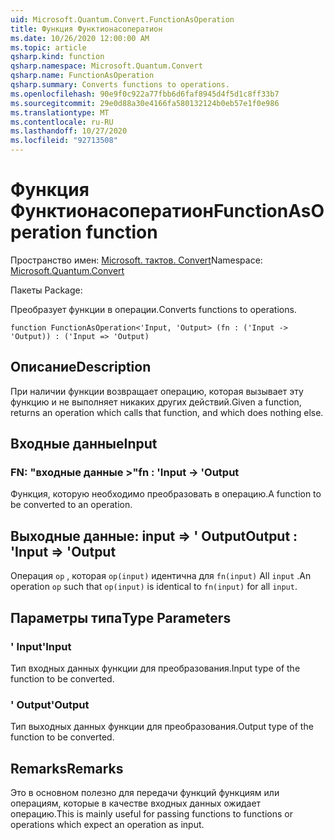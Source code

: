 ```yaml
---
uid: Microsoft.Quantum.Convert.FunctionAsOperation
title: Функция Функтионасоператион
ms.date: 10/26/2020 12:00:00 AM
ms.topic: article
qsharp.kind: function
qsharp.namespace: Microsoft.Quantum.Convert
qsharp.name: FunctionAsOperation
qsharp.summary: Converts functions to operations.
ms.openlocfilehash: 90e9f0c922a77fbb6d6faf8945d4f5d1c8ff33b7
ms.sourcegitcommit: 29e0d88a30e4166fa580132124b0eb57e1f0e986
ms.translationtype: MT
ms.contentlocale: ru-RU
ms.lasthandoff: 10/27/2020
ms.locfileid: "92713508"
---
```

# <a name="functionasoperation-function"></a><span data-ttu-id="5b68f-102">Функция Функтионасоператион</span><span class="sxs-lookup"><span data-stu-id="5b68f-102">FunctionAsOperation function</span></span>

<span data-ttu-id="5b68f-103">Пространство имен: [Microsoft. тактов. Convert](xref:Microsoft.Quantum.Convert)</span><span class="sxs-lookup"><span data-stu-id="5b68f-103">Namespace: [Microsoft.Quantum.Convert](xref:Microsoft.Quantum.Convert)</span></span>

<span data-ttu-id="5b68f-104">Пакеты [](https://nuget.org/packages/)</span><span class="sxs-lookup"><span data-stu-id="5b68f-104">Package: [](https://nuget.org/packages/)</span></span>


<span data-ttu-id="5b68f-105">Преобразует функции в операции.</span><span class="sxs-lookup"><span data-stu-id="5b68f-105">Converts functions to operations.</span></span>

```qsharp
function FunctionAsOperation<'Input, 'Output> (fn : ('Input -> 'Output)) : ('Input => 'Output)
```


## <a name="description"></a><span data-ttu-id="5b68f-106">Описание</span><span class="sxs-lookup"><span data-stu-id="5b68f-106">Description</span></span>

<span data-ttu-id="5b68f-107">При наличии функции возвращает операцию, которая вызывает эту функцию и не выполняет никаких других действий.</span><span class="sxs-lookup"><span data-stu-id="5b68f-107">Given a function, returns an operation which calls that function, and which does nothing else.</span></span>

## <a name="input"></a><span data-ttu-id="5b68f-108">Входные данные</span><span class="sxs-lookup"><span data-stu-id="5b68f-108">Input</span></span>

### <a name="fn--input---output"></a><span data-ttu-id="5b68f-109">FN: "входные данные >"</span><span class="sxs-lookup"><span data-stu-id="5b68f-109">fn : 'Input -> 'Output</span></span>

<span data-ttu-id="5b68f-110">Функция, которую необходимо преобразовать в операцию.</span><span class="sxs-lookup"><span data-stu-id="5b68f-110">A function to be converted to an operation.</span></span>



## <a name="output--input--output"></a><span data-ttu-id="5b68f-111">Выходные данные: input => ' Output</span><span class="sxs-lookup"><span data-stu-id="5b68f-111">Output : 'Input => 'Output</span></span> 

<span data-ttu-id="5b68f-112">Операция `op` , которая `op(input)` идентична для `fn(input)` All `input` .</span><span class="sxs-lookup"><span data-stu-id="5b68f-112">An operation `op` such that `op(input)` is identical to `fn(input)` for all `input`.</span></span>

## <a name="type-parameters"></a><span data-ttu-id="5b68f-113">Параметры типа</span><span class="sxs-lookup"><span data-stu-id="5b68f-113">Type Parameters</span></span>

### <a name="input"></a><span data-ttu-id="5b68f-114">' Input</span><span class="sxs-lookup"><span data-stu-id="5b68f-114">'Input</span></span>

<span data-ttu-id="5b68f-115">Тип входных данных функции для преобразования.</span><span class="sxs-lookup"><span data-stu-id="5b68f-115">Input type of the function to be converted.</span></span>
### <a name="output"></a><span data-ttu-id="5b68f-116">' Output</span><span class="sxs-lookup"><span data-stu-id="5b68f-116">'Output</span></span>

<span data-ttu-id="5b68f-117">Тип выходных данных функции для преобразования.</span><span class="sxs-lookup"><span data-stu-id="5b68f-117">Output type of the function to be converted.</span></span>

## <a name="remarks"></a><span data-ttu-id="5b68f-118">Remarks</span><span class="sxs-lookup"><span data-stu-id="5b68f-118">Remarks</span></span>

<span data-ttu-id="5b68f-119">Это в основном полезно для передачи функций функциям или операциям, которые в качестве входных данных ожидает операцию.</span><span class="sxs-lookup"><span data-stu-id="5b68f-119">This is mainly useful for passing functions to functions or operations which expect an operation as input.</span></span>